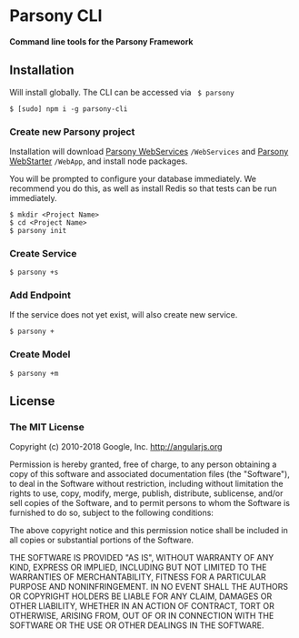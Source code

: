 # Parsony CLI
#### Command line tools for the Parsony Framework

## Installation
Will install globally. The CLI can be accessed via ``` $ parsony```
``` 
$ [sudo] npm i -g parsony-cli 
```


### Create new Parsony project
Installation will download [Parsony WebServices](https://github.com/epcphelan/parsony-services-starter) ```/WebServices``` and [Parsony WebStarter](https://github.com/epcphelan/parsony-react-starter) ```/WebApp```,
and install node packages.

You will be prompted to configure your database immediately. 
We recommend you do this, as well as install Redis so that tests can be run immediately.
``` 
$ mkdir <Project Name> 
$ cd <Project Name> 
$ parsony init
```

### Create Service

```
$ parsony +s

```

### Add Endpoint
If the service does not yet exist, will also create new service.

``` 
$ parsony +
```

### Create Model

``` 
$ parsony +m
```
## License
### The MIT License

Copyright (c) 2010-2018 Google, Inc. http://angularjs.org

Permission is hereby granted, free of charge, to any person obtaining a copy
of this software and associated documentation files (the "Software"), to deal
in the Software without restriction, including without limitation the rights
to use, copy, modify, merge, publish, distribute, sublicense, and/or sell
copies of the Software, and to permit persons to whom the Software is
furnished to do so, subject to the following conditions:

The above copyright notice and this permission notice shall be included in
all copies or substantial portions of the Software.

THE SOFTWARE IS PROVIDED "AS IS", WITHOUT WARRANTY OF ANY KIND, EXPRESS OR
IMPLIED, INCLUDING BUT NOT LIMITED TO THE WARRANTIES OF MERCHANTABILITY,
FITNESS FOR A PARTICULAR PURPOSE AND NONINFRINGEMENT. IN NO EVENT SHALL THE
AUTHORS OR COPYRIGHT HOLDERS BE LIABLE FOR ANY CLAIM, DAMAGES OR OTHER
LIABILITY, WHETHER IN AN ACTION OF CONTRACT, TORT OR OTHERWISE, ARISING FROM,
OUT OF OR IN CONNECTION WITH THE SOFTWARE OR THE USE OR OTHER DEALINGS IN
THE SOFTWARE.